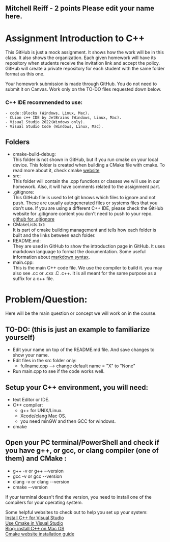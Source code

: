 ## Mitchell Reiff - 2 points Please edit your name here.

# Assignment Introduction to C++
This GitHub is just a mock assignment. It shows how the work will be in this class. It also shows the organization. Each given homework will have its repository when students receive the invitation link and accept the policy. GitHub will create a private repository for each student with the same folder format as this one.

Your homework submission is made through GitHub. You do not need to submit it on Canvas. Work only on the TO-DO files requested down below.

### C++ IDE recommended to use:
    - code::Blocks (Windows, Linux, Mac).
    - CLion c++ IDE by JetBrains (Windows, Linux, Mac). 
    - Visual Studio 2022(Windows only).
    - Visual Studio Code (Windows, Linux, Mac).


## Folders
* cmake-build-debug: \
  This folder is not shown in GitHub, but if you run cmake on your local device. This folder is created when building a CMake file with cmake. To read more about it, check cmake [website](https://cmake.org/overview/)
* src:\
  This folder will contain the .cpp functions or classes we will use in our homework. Also, it will have comments related to the assignment part.
* .gitignore: \
  This GitHub file is used to let git knows which files to ignore and not push. These are usually autogenerated files or systems files that you don't use. If you are using a different C++ IDE, please check the GitHub website for .gitignore content you don't need to push to your repo. [github for .gitignore](https://github.com/github/gitignore)
* CMakeLists.txt:\
  It is part of cmake building management and tells how each folder is built and the links between each folder.
* README.md:\
  They are used in GitHub to show the introduction page in GitHub. It uses markdown language to format the documentation. Some useful information about [markdown syntax](https://docs.github.com/en/github/writing-on-github/getting-started-with-writing-and-formatting-on-github/basic-writing-and-formatting-syntax).
* main.cpp:\
  This is the main C++ code file. We use the compiler to build it. you may also see .cc or .cxx .C .c++. It is all meant for the same purpose as a suffix for a c++ file.

# Problem/Question:
Here will be the main question or concept we will work on in the course.
## TO-DO: (this is just an example to familiarize yourself)
- Edit your name on top of the README.md file. And save changes to show your name.
- Edit files in the src folder only:
    - fullname.cpp --> change default name = "X" to "None"
- Run main.cpp to see if the code works well.

## Setup your C++ environment, you will need:
- text Editor or IDE.
- C++ compiler:
    - g++ for UNIX/Linux.
    - Xcode/clang Mac OS.
    - you need minGW and then GCC for windows.
- cmake

## Open your PC terminal/PowerShell and check if you have g++, or gcc, or clang compiler (one of them) and CMake :
-  g++ -v or g++ --version
- gcc -v or gcc --version
- clang -v or clang --version
- cmake --version

If your terminal doesn't find the version, you need to install one of the compilers for your operating system.

Some helpful websites to check out to help you set up your system:\
[Install C++ for Visual Studio](https://docs.microsoft.com/en-us/cpp/build/vscpp-step-0-installation?view=msvc-170) \
[Use Cmake in Visual Studio](https://docs.microsoft.com/en-us/cpp/build/cmake-projects-in-visual-studio?view=msvc-170) \
[Blog: install C++ on Mac OS](https://nibodhdaware.me/run-c-programs-on-a-mac) \
[Cmake website installation guide](https://cmake.org/install/)
